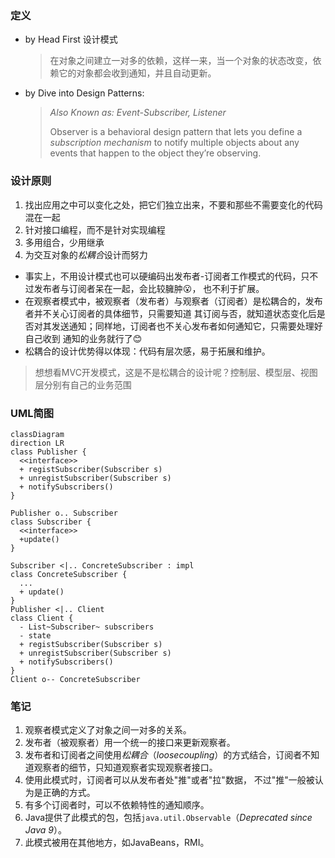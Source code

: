 ### 定义

- by Head First 设计模式
  > 在对象之间建立一对多的依赖，这样一来，当一个对象的状态改变，依赖它的对象都会收到通知，并且自动更新。
- by Dive into Design Patterns:
  > *Also Known as: Event-Subscriber, Listener*
  > 
  > Observer is a behavioral design pattern that lets you define a *subscription mechanism*
    to notify multiple objects about any events that happen to the object they’re observing.

### 设计原则
1. 找出应用之中可以变化之处，把它们独立出来，不要和那些不需要变化的代码混在一起
2. 针对接口编程，而不是针对实现编程
3. 多用组合，少用继承
4. 为交互对象的*松耦合*设计而努力
  - 事实上，不用设计模式也可以硬编码出发布者-订阅者工作模式的代码，只不过发布者与订阅者呆在一起，会比较臃肿😮，
    也不利于扩展。
  - 在观察者模式中，被观察者（发布者）与观察者（订阅者）是松耦合的，发布者并不关心订阅者的具体细节，只需要知道
    其订阅与否，就知道状态变化后是否对其发送通知；同样地，订阅者也不关心发布者如何通知它，只需要处理好自己收到
    通知的业务就行了😊
  - 松耦合的设计优势得以体现：代码有层次感，易于拓展和维护。

> 想想看MVC开发模式，这是不是松耦合的设计呢？控制层、模型层、视图层分别有自己的业务范围


### UML简图

```mermaid
classDiagram
direction LR
class Publisher {
  <<interface>>
  + registSubscriber(Subscriber s)
  + unregistSubscriber(Subscriber s)
  + notifySubscribers()
}

Publisher o.. Subscriber
class Subscriber {
  <<interface>>
  +update()
}

Subscriber <|.. ConcreteSubscriber : impl
class ConcreteSubscriber { 
  ...
  + update()
}
Publisher <|.. Client
class Client { 
  - List~Subscriber~ subscribers
  - state
  + registSubscriber(Subscriber s)
  + unregistSubscriber(Subscriber s)
  + notifySubscribers()
}
Client o-- ConcreteSubscriber

```

### 笔记
1. 观察者模式定义了对象之间一对多的关系。
2. 发布者（被观察者）用一个统一的接口来更新观察者。
3. 发布者和订阅者之间使用*松耦合*（*loosecoupling*）的方式结合，订阅者不知道观察者的细节，只知道观察者实现观察者接口。
4. 使用此模式时，订阅者可以从发布者处"推"或者"拉"数据， 不过"推"一般被认为是正确的方式。
5. 有多个订阅者时，可以不依赖特性的通知顺序。
6. Java提供了此模式的包，包括`java.util.Observable`（*Deprecated since Java 9*）。
7. 此模式被用在其他地方，如JavaBeans，RMI。

